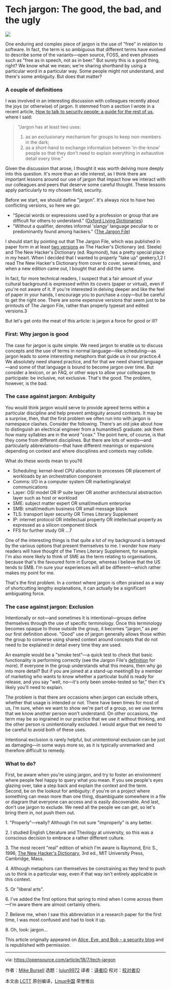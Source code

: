 Tech jargon: The good, the bad, and the ugly
======
![](https://opensource.com/sites/default/files/styles/image-full-size/public/lead-images/change_words_scrabble_letters.jpg?itok=mbRFmPJ1)

One enduring and complex piece of jargon is the use of "free" in relation to software. In fact, the term is so ambiguous that different terms have evolved to describe some of the variants—open source, FOSS, and even phrases such as "free as in speech, not as in beer." But surely this is a good thing, right? We know what we mean; we're sharing shorthand by using a particular word in a particular way. Some people might not understand, and there's some ambiguity. But does that matter?

### A couple of definitions

I was involved in an interesting discussion with colleagues recently about the joys (or otherwise) of jargon. It stemmed from a section I wrote in a recent article, [How to talk to security people: a guide for the rest of us][1], where I said:

> "Jargon has at least two uses:
>
>   1. as an exclusionary mechanism for groups to keep non-members in the dark;
>   2. as a short-hand to exchange information between 'in-the-know' people so that they don't need to explain everything in exhaustive detail every time."
>


Given the discussion that arose, I thought it was worth delving more deeply into this question. It's more than an idle interest, as I think there are important lessons around our use of jargon that impact how we interact with our colleagues and peers that deserve some careful thought. These lessons apply particularly to my chosen field, security.

Before we start, we should define "jargon". It's always nice to have two conflicting versions, so here we go:

  * "Special words or expressions used by a profession or group that are difficult for others to understand." ([Oxford Living Dictionaries][2])
  * "Without a qualifier, denotes informal 'slangy' language peculiar to or predominantly found among hackers." ([The Jargon File][3])



I should start by pointing out that The Jargon File, which was published in paper form in at least [two versions][4] as The Hacker's Dictionary (ed. Steele) and The New Hacker's Dictionary (ed. Raymond), has a pretty special place in my heart. When I decided that I wanted to properly "take up" geekery,1,2 I read The New Hacker's Dictionary from cover to cover, several times, and when a new edition came out, I bought that and did the same.

In fact, for more technical readers, I suspect that a fair amount of your cultural background is expressed within its covers (paper or virtual), even if you're not aware of it. If you're interested in delving deeper and like the feel of paper in your hands, I encourage you to purchase a copy—but be careful to get the right one. There are some expensive versions that seem just to be printouts of The Jargon File, rather than properly typeset and edited versions.3

But let's get onto the meat of this article: is jargon a force for good or ill?

### First: Why jargon is good

The case for jargon is quite simple. We need jargon to enable us to discuss concepts and the use of terms in normal language—like scheduling—as jargon leads to some interesting metaphors that guide us in our practice.4 We absolutely need shared practice, and for that we need shared language—and some of that language is bound to become jargon over time. But consider a lexicon, or an FAQ, or other ways to allow your colleagues to participate: be inclusive, not exclusive. That's the good. The problem, however, is the bad.

### The case against jargon: Ambiguity

You would think jargon would serve to provide agreed terms within a particular discipline and help prevent ambiguity around contexts. It may be a surprise, then, that the first problem we often run into with jargon is namespace clashes. Consider the following. There's an old joke about how to distinguish an electrical engineer from a humanities5 graduate: ask them how many syllables are in the word "coax." The point here, of course, is that they come from different disciplines. But there are lots of words—and particularly abbreviations—that have different meanings or expansions depending on context and where disciplines and contexts may collide.

What do these words mean to you?6

  * Scheduling: kernel-level CPU allocation to processes OR placement of workloads by an orchestration component
  * Comms: I/O in a computer system OR marketing/analyst communications
  * Layer: OSI model OR IP suite layer OR another architectural abstraction layer such as host or workload
  * SME: subject matter expert OR small/medium enterprise
  * SMB: small/medium business OR small message block
  * TLS: transport layer security OR Times Literary Supplement
  * IP: internet protocol OR intellectual property OR intellectual property as expressed as a silicon component block
  * FFS for further study OR …7



One of the interesting things is that quite a lot of my background is betrayed by the various options that present themselves to me. I wonder how many readers will have thought of the Times Literary Supplement, for example. I'm also more likely to think of SME as the term relating to organisations, because that's the favoured form in Europe, whereas I believe that the US tends to SMB. I'm sure your experiences will all be different—which rather makes my point for me.

That's the first problem. In a context where jargon is often praised as a way of shortcutting lengthy explanations, it can actually be a significant ambiguating force.

### The case against jargon: Exclusion

Intentionally or not—and sometimes it is intentional—groups define themselves through the use of specific terminology. Once this terminology becomes opaque to those outside the group, it becomes "jargon," as per our first definition above. "Good" use of jargon generally allows those within the group to converse using shared context around concepts that do not need to be explained in detail every time they are used.

An example would be a "smoke test"—a quick test to check that basic functionality is performing correctly (see the Jargon File's [definition][5] for more). If everyone in the group understands what this means, then why go into more detail? But if you are joined at a stand-up meeting8 by a member of marketing who wants to know whether a particular build is ready for release, and you say "well, no—it's only been smoke-tested so far," then it's likely you'll need to explain.

The problem is that there are occasions when jargon can exclude others, whether that usage is intended or not. There have been times for most of us, I'm sure, when we want to show we're part of a group, so we use terms that we know another person won't understand. On other occasions, the term may be so ingrained in our practice that we use it without thinking, and the other person is unintentionally excluded. I would argue that we need to be careful to avoid both of these uses.

Intentional exclusion is rarely helpful, but unintentional exclusion can be just as damaging—in some ways more so, as it is typically unremarked and therefore difficult to remedy.

### What to do?

First, be aware when you're using jargon, and try to foster an environment where people feel happy to query what you mean. If you see people's eyes glazing over, take a step back and explain the context and the term. Second, be on the lookout for ambiguity: if you're on a project where something can mean more than one thing, disambiguate somewhere in a file or diagram that everyone can access and is easily discoverable. And last, don't use jargon to exclude. We need all the people we can get, so let's bring them in, not push them out.

1\. "Properly"—really? Although I'm not sure "improperly" is any better.

2\. I studied English Literature and Theology at university, so this was a conscious decision to embrace a rather different culture.

3\. The most recent "real" edition of which I'm aware is Raymond, Eric S., 1996, [The New Hacker's Dictionary][6], 3rd ed., MIT University Press, Cambridge, Mass.

4\. Although metaphors can themselves be constraining as they tend to push us to think in a particular way, even if that way isn't entirely applicable in this context.

5\. Or "liberal arts".

6\. I've added the first options that spring to mind when I come across them—I'm aware there are almost certainly others.

7\. Believe me, when I saw this abbreviation in a research paper for the first time, I was most confused and had to look it up.

8\. Oh, look: jargon…

This article originally appeared on [Alice, Eve, and Bob – a security blog][7] and is republished with permission.

--------------------------------------------------------------------------------

via: https://opensource.com/article/18/7/tech-jargon

作者：[Mike Bursell][a]
选题：[lujun9972](https://github.com/lujun9972)
译者：[译者ID](https://github.com/译者ID)
校对：[校对者ID](https://github.com/校对者ID)

本文由 [LCTT](https://github.com/LCTT/TranslateProject) 原创编译，[Linux中国](https://linux.cn/) 荣誉推出

[a]:https://opensource.com/users/mikecamel
[1]:http://aliceevebob.com/2018/05/08/how-to-talk-to-security-people-a-guide-for-the-rest-of-us/
[2]:https://en.oxforddictionaries.com/definition/jargon
[3]:http://catb.org/jargon/html/distinctions.html
[4]:https://en.wikipedia.org/wiki/Jargon_File
[5]:http://catb.org/jargon/html/S/smoke-test.html
[6]:https://www.amazon.com/New-Hackers-Dictionary-3rd/dp/0262680920
[7]:https://aliceevebob.com/2018/06/26/jargon-a-force-for-good-or-ill/
